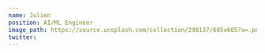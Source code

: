 ```yaml
---
name: Julien
position: AI/ML Engineer
image_path: https://source.unsplash.com/collection/298137/605x605?a=.png
twitter: 
---
```

